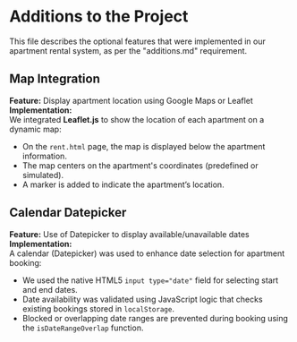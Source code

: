 # Additions to the Project
This file describes the optional features that were implemented in our apartment rental system, as per the "additions.md" requirement.

## Map Integration
**Feature:** Display apartment location using Google Maps or Leaflet  
**Implementation:**  
We integrated **Leaflet.js** to show the location of each apartment on a dynamic map:
- On the `rent.html` page, the map is displayed below the apartment information.
- The map centers on the apartment's coordinates (predefined or simulated).
- A marker is added to indicate the apartment’s location.

## Calendar Datepicker
**Feature:** Use of Datepicker to display available/unavailable dates  
**Implementation:**  
A calendar (Datepicker) was used to enhance date selection for apartment booking:
- We used the native HTML5 `input type="date"` field for selecting start and end dates.
- Date availability was validated using JavaScript logic that checks existing bookings stored in `localStorage`.
- Blocked or overlapping date ranges are prevented during booking using the `isDateRangeOverlap` function.

